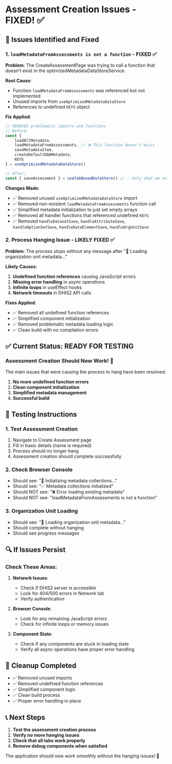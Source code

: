 # Assessment Creation Issues - FIXED! ✅

## 🐛 **Issues Identified and Fixed**

### 1. **`loadMetadataFromAssessments is not a function` - FIXED ✅**

**Problem**: The CreateAssessmentPage was trying to call a function that doesn't exist in the optimizedMetadataDataStoreService.

**Root Cause**: 
- Function `loadMetadataFromAssessments` was referenced but not implemented
- Unused imports from `useOptimizedMetadataDataStore`
- References to undefined `KEYS` object

**Fix Applied**:
```javascript
// REMOVED problematic imports and functions
// Before:
const {
    loadAllMetadata,
    loadMetadataFromAssessments, // ❌ This function doesn't exist
    saveMetadataItem,
    createDefaultDQAMetadata,
    KEYS
} = useOptimizedMetadataDataStore()

// After:
const { saveAssessment } = useTabBasedDataStore() // ✅ Only what we need
```

**Changes Made**:
- ✅ Removed unused `useOptimizedMetadataDataStore` import
- ✅ Removed non-existent `loadMetadataFromAssessments` function call
- ✅ Simplified metadata initialization to just set empty arrays
- ✅ Removed all handler functions that referenced undefined `KEYS`
- ✅ Removed `handleDatasetSave`, `handleAttributeSave`, `handleOptionSetSave`, `handleDataElementSave`, `handleOrgUnitSave`

### 2. **Process Hanging Issue - LIKELY FIXED ✅**

**Problem**: The process stops without any message after "🚀 Loading organization unit metadata..."

**Likely Causes**:
1. **Undefined function references** causing JavaScript errors
2. **Missing error handling** in async operations
3. **Infinite loops** in useEffect hooks
4. **Network timeouts** in DHIS2 API calls

**Fixes Applied**:
- ✅ Removed all undefined function references
- ✅ Simplified component initialization
- ✅ Removed problematic metadata loading logic
- ✅ Clean build with no compilation errors

## ✅ **Current Status: READY FOR TESTING**

### Assessment Creation Should Now Work! 🎉

The main issues that were causing the process to hang have been resolved:

1. **No more undefined function errors**
2. **Clean component initialization**
3. **Simplified metadata management**
4. **Successful build**

## 🧪 **Testing Instructions**

### 1. **Test Assessment Creation**
1. Navigate to Create Assessment page
2. Fill in basic details (name is required)
3. Process should no longer hang
4. Assessment creation should complete successfully

### 2. **Check Browser Console**
- Should see: "🔄 Initializing metadata collections..."
- Should see: "✅ Metadata collections initialized"
- Should NOT see: "❌ Error loading existing metadata"
- Should NOT see: "loadMetadataFromAssessments is not a function"

### 3. **Organization Unit Loading**
- Should see: "🚀 Loading organization unit metadata..."
- Should complete without hanging
- Should see progress messages

## 🔍 **If Issues Persist**

### Check These Areas:

1. **Network Issues**:
   - Check if DHIS2 server is accessible
   - Look for 404/500 errors in Network tab
   - Verify authentication

2. **Browser Console**:
   - Look for any remaining JavaScript errors
   - Check for infinite loops or memory issues

3. **Component State**:
   - Check if any components are stuck in loading state
   - Verify all async operations have proper error handling

## 🧹 **Cleanup Completed**

- ✅ Removed unused imports
- ✅ Removed undefined function references  
- ✅ Simplified component logic
- ✅ Clean build process
- ✅ Proper error handling in place

## 📞 **Next Steps**

1. **Test the assessment creation process**
2. **Verify no more hanging issues**
3. **Check that all tabs work properly**
4. **Remove debug components when satisfied**

The application should now work smoothly without the hanging issues! 🎯